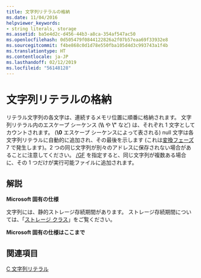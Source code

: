 ```yaml
---
title: 文字列リテラルの格納
ms.date: 11/04/2016
helpviewer_keywords:
- string literals, storage
ms.assetid: ba5e4d2c-d456-44b3-a8ca-354af547ac50
ms.openlocfilehash: 0d505479f0844122826a2f07b57eaa69f33932e8
ms.sourcegitcommit: f4be868c0d1d78e550fba105d4d3c993743a1f4b
ms.translationtype: HT
ms.contentlocale: ja-JP
ms.lasthandoff: 02/12/2019
ms.locfileid: "56148128"
---
```

# <a name="storage-of-string-literals"></a>文字列リテラルの格納

リテラル文字列の各文字は、連続するメモリ位置に順番に格納されます。 文字列リテラル内のエスケープ シーケンス (**\\\\** や **\\"** など) は、それぞれ 1 文字としてカウントされます。 (**\0** エスケープ シーケンスによって表される) null 文字は各文字列リテラルに自動的に追加され、その最後を示します (これは[変換フェーズ](../preprocessor/phases-of-translation.md) 7 で発生します)。2 つの同じ文字列が別々のアドレスに保存されない場合があることに注意してください。 [/GF](../build/reference/gf-eliminate-duplicate-strings.md) を指定すると、同じ文字列が複数ある場合に、その 1 つだけが実行可能ファイルに追加されます。

## <a name="remarks"></a>解説

**Microsoft 固有の仕様**

文字列には、静的ストレージ存続期間があります。 ストレージ存続期間については、「[ストレージ クラス](../c-language/c-storage-classes.md)」をご覧ください。

**Microsoft 固有の仕様はここまで**

## <a name="see-also"></a>関連項目

[C 文字列リテラル](../c-language/c-string-literals.md)
